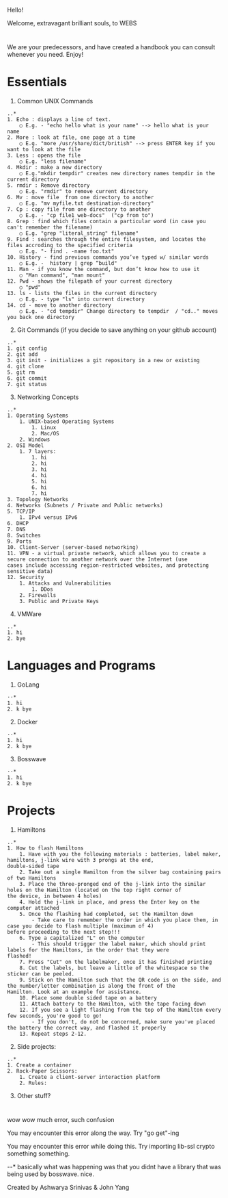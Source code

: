 Hello!

Welcome, extravagant brilliant souls, to WEBS
#
We are your predecessors, and have created a handbook you can consult whenever you need. Enjoy!
#
# Essentials 
  1. Common UNIX Commands

	..*
	1. Echo : displays a line of text.
		○ E.g. - "echo hello what is your name" --> hello what is your name
	2. More : look at file, one page at a time
		○ E.g. "more /usr/share/dict/british" --> press ENTER key if you want to look at the file
	3. Less : opens the file 
		○ E.g. "less filename"
	4. Mkdir : make a new directory
		○ E.g."mkdir tempdir" creates new directory names tempdir in the current directory
	5. rmdir : Remove directory
		○ E.g. "rmdir" to remove current directory
	6. Mv : move file  from one directory to another
		○ E.g. "mv myfile.txt destination-directory"
	7. Cp : copy file from one directory to another
		○ E.g. - "cp file1 web-docs"  ("cp from to")
	8. Grep : find which files contain a particular word (in case you can't remember the filename)
		○ E.g. "grep "literal_string" filename"
	9. Find : searches through the entire filesystem, and locates the files accroding to the specified criteria
		○ E.g. "- find . -name foo.txt"
	10. History - find previous commands you’ve typed w/ similar words
		○ E.g. -  history | grep “build"
	11. Man - if you know the command, but don’t know how to use it
		○ "Man command", "man mount"
	12. Pwd - shows the filepath of your current directory
		○ "pwd"
	13. ls - lists the files in the current directory
		○ E.g. - type "ls" into current directory
	14. cd - move to another directory
		○ E.g. - "cd tempdir" Change directory to tempdir  / "cd.." moves you back one directory
	
	

  2. Git Commands (if you decide to save anything on your github account)
 
 	..*
	1. git config
	2. git add
	3. git init - initializes a git repository in a new or existing 
	4. git clone
	5. git rm
	6. git commit
	7. git status
	
	
	
  3. Networking Concepts
  	
	
	..*
	1. Operating Systems
		1. UNIX-based Operating Systems
			1. Linux
			2. Mac/OS
		2. Windows
	2. OSI Model
		1. 7 layers:
			1. hi
			2. hi
			3. hi
			4. hi
			5. hi
			6. hi
			7. hi
	3. Topology Networks
	4. Networks (Subnets / Private and Public networks)
	5. TCP/IP
		1. IPv4 versus IPv6
	6. DHCP
	7. DNS
	8. Switches
	9. Ports
	10. Client-Server (server-based networking)
	11. VPN - a virtual private network, which allows you to create a secure connection to another network over the Internet (use 			cases include accessing region-restricted websites, and protecting sensitive data)
	12. Security
		1. Attacks and Vulnerabilities
			1. DDos
		2. Firewalls
		3. Public and Private Keys

	

  4. VMWare

	..*
  	1. hi
	2. bye
	
  
  
# Languages and Programs

  1. GoLang

	⋅⋅*
	1. hi
	2. k bye
  
  
  
  2. Docker

	⋅⋅*
	1. hi
	2. k bye
  
  
  
  3. Bosswave

	⋅⋅*
	1. hi
	2. k bye
	
  
# Projects 

  1. Hamiltons
  
	..*
	1. How to flash Hamiltons
		1. Have with you the following materials : batteries, label maker, hamiltons, j-link wire with 3 prongs at the end, 				double-sided tape
		2. Take out a single Hamilton from the silver bag containing pairs of two Hamiltons 
		3. Place the three-pronged end of the j-link into the similar holes on the Hamilton (located on the top right corner of 			the device, in between 4 holes)
		4. Hold the j-link in place, and press the Enter key on the computer attached
		5. Once the flashing had completed, set the Hamilton down 
			- Take care to remember the order in which you place them, in case you decide to flash multiple (maximum of 4) 					before proceeding to the next step!!!
		6. Type a capitalized "L" on the computer
			- This should trigger the label maker, which should print labels for the Hamiltons, in the order that they were 				flashed! 
		7. Press "Cut" on the labelmaker, once it has finished printing
		8. Cut the labels, but leave a little of the whitespace so the sticker can be peeled. 
		9. Stick on the Hamilton such that the QR code is on the side, and the number/letter combination is along the front of the 			Hamilton. Look at an example for assistance. 
		10. Place some double sided tape on a battery
		11. Attach battery to the Hamilton, with the tape facing down
		12. If you see a light flashing from the top of the Hamilton every few seconds, you're good to go!
			- If you don't, do not be concerned, make sure you've placed the battery the correct way, and flashed it properly
		13. Repeat steps 2-12.
  	
 
  
  2. Side projects:

	..*
  	1. Create a container
	2. Rock-Paper Scissors:
		1. Create a client-server interaction platform
		2. Rules:
	
  3. Other stuff?

#

wow wow much error, such confusion

You may encounter this error along the way. Try "go get"-ing

You may encounter this error while doing this. Try importing lib-ssl crypto something something.

--* basically what was happening was that you didnt have a library that was being used by bosswave. nice.
    
  

Created by Ashwarya Srinivas & John Yang
